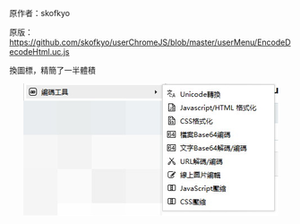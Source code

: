 原作者：skofkyo

原版：https://github.com/skofkyo/userChromeJS/blob/master/userMenu/EncodeDecodeHtml.uc.js

換圖標，精簡了一半體積

<p align="center"><img src="img/menu.jpg"></p>